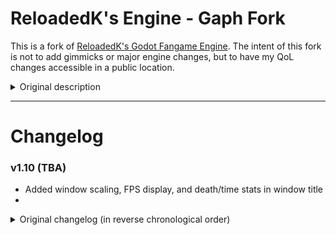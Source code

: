 # ReloadedK's Engine - Gaph Fork

This is a fork of [ReloadedK's Godot Fangame Engine](https://github.com/ReloadedK-git/ReloadedKs-Godot-Fangame-Engine).
The intent of this fork is not to add gimmicks or major engine changes, but to have my QoL changes accessible in a public location.

<details>
<summary>Original description</summary>

# ReloadedK's Godot Fangame Engine

A Godot 4.x fangame engine, created by ReloadedK.

Project started with Godot v4.0.2, which can be adquired at https://godotengine.org/

You can check the [engine's documentation](https://github.com/ReloadedK-git/ReloadedKs-Godot-Fangame-Engine-Docs/blob/main/00_start.md).
</details>

---

# Changelog

### v1.10 (TBA)

* Added window scaling, FPS display, and death/time stats in window title
* 

<details>
<summary>Original changelog (in reverse chronological order)</summary>

# Change-log
### v1.9 (01-02-24)

* Fixed small visual bug for ***objLaserDynamic***.
* Added sprite for ***objFadingBlock*** which acts as a visual indicator.
* Added a "sound_stop" function to the sound manager.
* Minor changes to ***rMenuFiles*** (mostly sfx related).
* Camera scrolling for ***rMenuSettings*** and ***rMenuControls*** is now handled automatically.
* Changed ***objCollectableItem*** to work with the updated item saving system.
* Older savefiles are now compatible with newer ones.
* Changed the way items/collectables are handled.
* Items/collectables will remain "collected" even when changing rooms, but a save still needs to be performed to store them permanently.
* Changed ***scrGlobalGame*** to accomodate the new items/collectables and pause system.
* Added support for multiple pause menus/screens.
* Updated ***objPauseMenuMain***.
* Added ***objPauseMenuItems*** and ***objPauseItem***.
* Added support for title screens.
* Added new ***rTitle*** room.

### v1.8 (09-01-24)

* Added a new main menu room.
* Separated menus based on their individual functions (main menu, file selection menu, options menu, controls menu).
* Added a time and death counter for each file.
* Changed the text displayed on the file menu's options.
* Made visual changes to ***rRoomSelection***.
* Locked background scenes for some rooms, including menus.
* Added a new testing room ***rTestingRoom04***.
* Made small tweaks to ***objPlayer*** to make vertical speeds more accurate to traditional fangame physics (credits to RndGuy).
* ***objSavePoint*** now uses its entire 32x32p sprite as a collision area for bullets.
* Added a new background, shader, sound effect and sprites.
* Optimized several collision checking nodes.
* Added a new collision check for ***objPlayer*** (for sheep blocks).
* Optimized the way ***objWater***, ***objTrigger*** and ***objMultiTrigger*** works.
* Removed ***sprWater*** and ***sprTrigger***, since they were no longer necessary.
* Removed script for ***objWater***.
* Checked the "local to scene" property for ***objWater***, ***objTrigger***, ***objMultiTrigger*** and ***objSignProximity***.
* Added several block-based gimmicks (***objFadingBlock, objBouncyBlock, objSpikeBlock***, ***objSheepBlocks***).
* Added manual zooming to ***objCameraDynamic*** and ***objCameraFixed***.
* Added ***objCollisionDialogSpawner***.
* Added extra dialog scene for ***objCollisionDialogSpawner***.
* Made changes to ***scrGlobalGame*** and ***scrPauseMenu*** due to the new dialog spawner.
* Updated licenses and credits.

### v1.7 (24-12-23)

* Added multi-trigger system.
* Added a simpler, collision activated text sign.
* Modified ***objHUD*** and added a notification popup when finding items or collectables.
* Cameras and HUD can be scaled now.
* Added raycast-based lasers (static and dynamic).
* Very minor edits to ***objPlayer***
* Fixed a major bug with ***objCollectableItem***, and slightly changed the way it works due to ***objHUD***'s updates.
* ***objBackgroundMenus*** now uses a scroll shader.
* Both ***objCameraDynamic*** and ***objCameraFixed*** have been updated to work with the new camera zoom scaling.
* Changed the font for the triggers and made the text easier to read.
* Added extra settings to the settings menu (Camera Zoom and HUD Scaling).
* Updated the settings and controls menu to allow for infinite options, alongside visual improvements.
* Camera zoom is now 1x by default.
* Added new rooms (***rRoomSelection***, ***rTestRoom03***).
* Minor updates to several objects.

### v1.6 (07-12-23)

* Engine ported to Godot v4.2 while maintaining compatibility with older versions.
* Modified ***objPlayer***. The xscale variable is now a boolean instead of a float. The function ***set_first_time_saving()*** is called from ***_physics_process()*** due to v4.2's changes.
* Jump particles generated from the player now use a timer to free themselves.
* Save points don't autostart their timers by default.
* Renamed some variables for ***objInvisibleBlock*** so they don't conflict with engine variable names.
* Modified ***objWarp***'s script to be compatible with v4.2.
* ***objHUD***'s debug mode mouse pointer now follows ***objPlayer***'s xscale, and is compatible with v4.2.
* Modified ***scrGlobalGame*** to work with v4.2.
* ***scrSettingsMenu*** now shows "Reset to Defaults" instead of "Reset".
* FileSystem folders are now colored.

### v1.5 (24-10-23)

* Small fix for the player script. The input for the controller stick doesn't need to go all the way to get detected.

### v1.4 (23-10-23)

* Numpad arrows and controller stick can be used to control the player or interact with different objects, if the setting is toggled on.
* Added an "extra keys" option in the settings menu.
* Added extra functionality to the player (movement, walljumping) and dialog sign (interaction).
* Added extra actions in the input map.

### v1.3 (30-09-23)

* Changed ***objInvisibleBlock***.
* Slightly reduced volume for ***sndBlockChange***.

### v1.2 (09-09-23)

* Window position is kept when switching from windowed to fullscreen mode.

### v1.1 (10-07-23)

* Updated to work with Godot 4.1.
* Changed default renderer to ***Compatibility***.
* Changed ***objMovingPlatform*** and ***objMovingBlock***.
* Minor change to ***objHUD***.

### v1.0 (09-07-23)

* Initial release.

</details>
